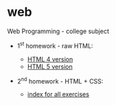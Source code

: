 # web
Web Programming - college subject

- 1<sup>st</sup> homework - raw HTML: 
  - [HTML 4 version](http://www.scs.ubbcluj.ro/~hfir2522/lab1/html4/)
  - [HTML 5 version](http://www.scs.ubbcluj.ro/~hfir2522/lab1/html5/) 
  
- 2<sup>nd</sup> homework - HTML + CSS:
  - [index for all exercises](http://www.scs.ubbcluj.ro/~hfir2522/css)
